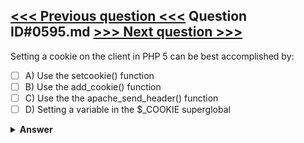 [<<< Previous question <<<](0594.md)   Question ID#0595.md   [>>> Next question >>>](0596.md)
---

Setting a cookie on the client in PHP 5 can be best accomplished by:

- [ ] A) Use the setcookie() function
- [ ] B) Use the add_cookie() function
- [ ] C) Use the the apache_send_header() function
- [ ] D) Setting a variable in the $_COOKIE superglobal

<details><summary><b>Answer</b></summary>
<p>
  Answer: <strong>A</strong>
</p>
</details>
